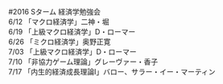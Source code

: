 #2016 Sターム 経済学勉強会  
6/12  「マクロ経済学」二神・堀  
6/19  「上級マクロ経済学」D・ローマー  
6/26  「ミクロ経済学」奥野正寛  
7/03  「上級マクロ経済学」D・ローマー  
7/10  「非協力ゲーム理論」グレーヴァー・香子  
7/17  「内生的経済成長理論Ⅰ」バロー、サラー・イー・マーティン  

